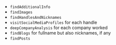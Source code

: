 - `findAdditionalInfo`
- `findImages`
- `findHandlesAndNicknames`
- `visitSocialMediaProfiles` for each handle
- `deepCompanyAnalysis` for each company worked
- `findBlogs` for fullname but also nicknames, if any
- `findPosts`
